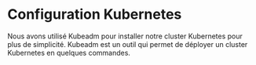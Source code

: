 # Configuration Kubernetes
 Nous avons utilisé Kubeadm pour installer notre cluster Kubernetes pour plus de simplicité. Kubeadm est un outil qui permet de déployer un cluster Kubernetes en quelques commandes.
